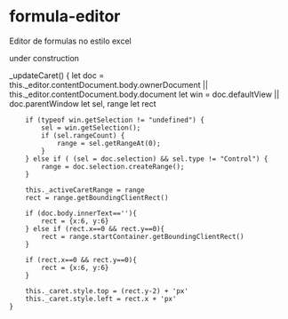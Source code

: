 # formula-editor
Editor de formulas no estilo excel

under construction

_updateCaret() {
        let doc = this._editor.contentDocument.body.ownerDocument || this._editor.contentDocument.body.document
        let win = doc.defaultView || doc.parentWindow
        let sel, range
        let rect

        if (typeof win.getSelection != "undefined") {
            sel = win.getSelection();
            if (sel.rangeCount) {
                range = sel.getRangeAt(0);
            }
        } else if ( (sel = doc.selection) && sel.type != "Control") {
            range = doc.selection.createRange();
        }

        this._activeCaretRange = range
        rect = range.getBoundingClientRect()

        if (doc.body.innerText==''){
            rect = {x:6, y:6}
        } else if (rect.x==0 && rect.y==0){
            rect = range.startContainer.getBoundingClientRect()
        }

        if (rect.x==0 && rect.y==0){
            rect = {x:6, y:6}
        }

        this._caret.style.top = (rect.y-2) + 'px'
        this._caret.style.left = rect.x + 'px'
    }